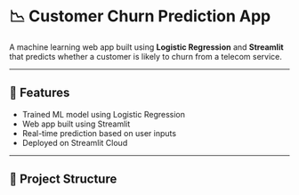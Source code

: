 # 📉 Customer Churn Prediction App

A machine learning web app built using **Logistic Regression** and **Streamlit** that predicts whether a customer is likely to churn from a telecom service.

---

## 🚀 Features
- Trained ML model using Logistic Regression
- Web app built using Streamlit
- Real-time prediction based on user inputs
- Deployed on Streamlit Cloud

---

## 📁 Project Structure

